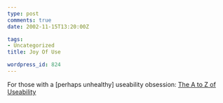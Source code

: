 ```yaml
---
type: post
comments: true
date: 2002-11-15T13:20:00Z

tags:
- Uncategorized
title: Joy Of Use

wordpress_id: 824
---
```


For those with a [perhaps unhealthy] useability obsession: [The A to Z of Useability](http://www.usabilityviews.com/)
